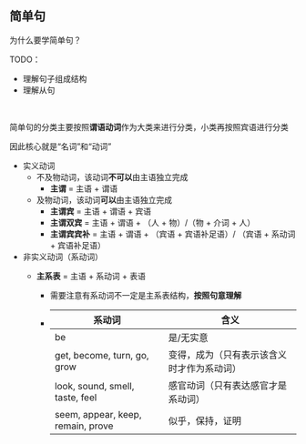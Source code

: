## 简单句

为什么要学简单句？

TODO：

- 理解句子组成结构
- 理解从句

<br>

简单句的分类主要按照**谓语动词**作为大类来进行分类，小类再按照宾语进行分类

因此核心就是“名词”和“动词”

- 实义动词
  - 不及物动词，该动词**不可以**由主语独立完成
    - **主谓** = 主语 + 谓语
  - 及物动词，该动词**可以**由主语独立完成
    - **主谓宾** = 主语 + 谓语 + 宾语
    - **主谓双宾** = 主语 + 谓语 + （人 + 物）/（物 + 介词 + 人）
    - **主谓宾宾补** = 主语 + 谓语 + （宾语 + 宾语补足语）/ （宾语 + 系动词 + 宾语补足语）
- 非实义动词（系动词）
  - **主系表** = 主语 + 系动词 + 表语
  
    - 需要注意有系动词不一定是主系表结构，**按照句意理解**
  
    - | 系动词                            | 含义                                       |
      | --------------------------------- | ------------------------------------------ |
      | be                                | 是/无实意                                  |
      | get, become, turn, go, grow       | 变得，成为（只有表示该含义时才作为系动词） |
      | look, sound, smell, taste, feel   | 感官动词（只有表达感官才是系动词）         |
      | seem, appear, keep, remain, prove | 似乎，保持，证明                           |
